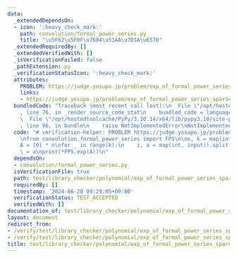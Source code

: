 ```yaml
---
data:
  _extendedDependsOn:
  - icon: ':heavy_check_mark:'
    path: convolution/formal_power_series.py
    title: "\u5F62\u5F0F\u7684\u51AA\u7D1A\u6570"
  _extendedRequiredBy: []
  _extendedVerifiedWith: []
  _isVerificationFailed: false
  _pathExtension: py
  _verificationStatusIcon: ':heavy_check_mark:'
  attributes:
    PROBLEM: https://judge.yosupo.jp/problem/exp_of_formal_power_series_sparse
    links:
    - https://judge.yosupo.jp/problem/exp_of_formal_power_series_sparse
  bundledCode: "Traceback (most recent call last):\n  File \"/opt/hostedtoolcache/PyPy/3.10.14/x64/lib/pypy3.10/site-packages/onlinejudge_verify/documentation/build.py\"\
    , line 76, in _render_source_code_stat\n    bundled_code = language.bundle(\n\
    \  File \"/opt/hostedtoolcache/PyPy/3.10.14/x64/lib/pypy3.10/site-packages/onlinejudge_verify/languages/python.py\"\
    , line 96, in bundle\n    raise NotImplementedError\nNotImplementedError\n"
  code: "# verification-helper: PROBLEM https://judge.yosupo.jp/problem/exp_of_formal_power_series_sparse\n\
    \nfrom convolution.formal_power_series import FPS\n\nn, k = map(int, input().split())\n\
    A = [0] * n\nfor _ in range(k):\n    i, a = map(int, input().split())\n    A[i]\
    \ = a\nprint(*FPS.exp(A))\n"
  dependsOn:
  - convolution/formal_power_series.py
  isVerificationFile: true
  path: test/library_checker/polynomial/exp_of_formal_power_series_spare.test.py
  requiredBy: []
  timestamp: '2024-06-20 09:29:05+09:00'
  verificationStatus: TEST_ACCEPTED
  verifiedWith: []
documentation_of: test/library_checker/polynomial/exp_of_formal_power_series_spare.test.py
layout: document
redirect_from:
- /verify/test/library_checker/polynomial/exp_of_formal_power_series_spare.test.py
- /verify/test/library_checker/polynomial/exp_of_formal_power_series_spare.test.py.html
title: test/library_checker/polynomial/exp_of_formal_power_series_spare.test.py
---
```

